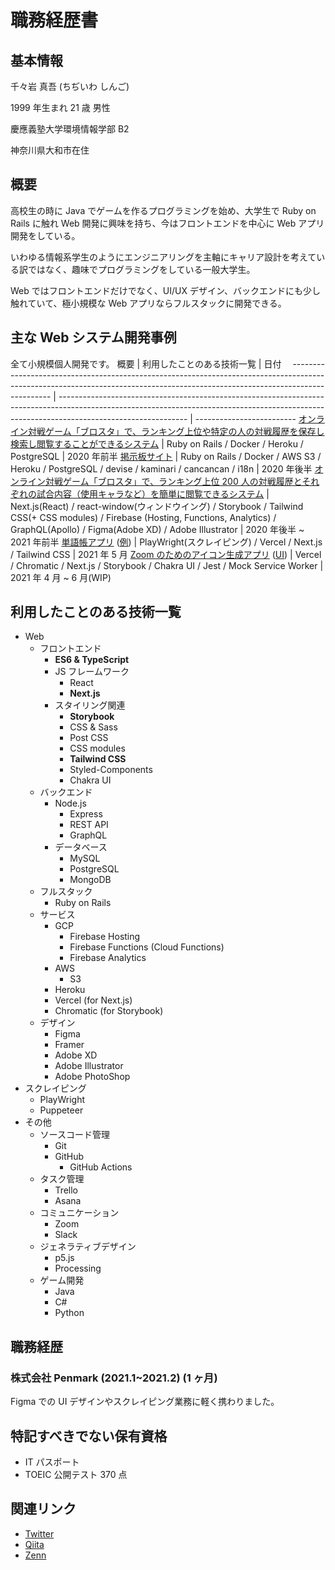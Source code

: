 # 職務経歴書

## 基本情報

千々岩 真吾 (ちぢいわ しんご)

1999 年生まれ 21 歳 男性

慶應義塾大学環境情報学部 B2

神奈川県大和市在住

## 概要

高校生の時に Java でゲームを作るプログラミングを始め、大学生で Ruby on Rails に触れ Web 開発に興味を持ち、今はフロントエンドを中心に Web アプリ開発をしている。

いわゆる情報系学生のようにエンジニアリングを主軸にキャリア設計を考えている訳ではなく、趣味でプログラミングをしている一般大学生。

Web ではフロントエンドだけでなく、UI/UX デザイン、バックエンドにも少し触れていて、極小規模な Web アプリならフルスタックに開発できる。

## 主な Web システム開発事例

全て小規模個人開発です。
概要 | 利用したことのある技術一覧 | 日付　
------------------------------------------------------------------------------------------------------------------------------------------------------------------------------ | -------------------------------------------------------------------------------------------------------------------------------------------------------------------------------------------- | -------------------------
[オンライン対戦ゲーム「ブロスタ」で、ランキング上位や特定の人の対戦履歴を保存し検索し閲覧することができるシステム](https://github.com/Chiji1108/bs-pickchecker) | Ruby on Rails / Docker / Heroku / PostgreSQL | 2020 年前半
[掲示板サイト](https://github.com/Chiji1108/chijiiwa-forum) | Ruby on Rails / Docker / AWS S3 / Heroku / PostgreSQL / devise / kaminari / cancancan / i18n | 2020 年後半
[オンライン対戦ゲーム「ブロスタ」で、ランキング上位 200 人の対戦履歴とそれぞれの試合内容（使用キャラなど）を簡単に閲覧できるシステム](https://github.com/Chiji1108/bs-ranking) | Next.js(React) / react-window(ウィンドウイング) / Storybook / Tailwind CSS(+ CSS modules) / Firebase (Hosting, Functions, Analytics) / GraphQL(Apollo) / Figma(Adobe XD) / Adobe Illustrator | 2020 年後半 ~ 2021 年前半
[単語帳アプリ](https://github.com/Chiji1108/tree-flashcard) ([例](https://plant10.vercel.app/)) | PlayWright(スクレイピング) / Vercel / Next.js / Tailwind CSS | 2021 年 5 月
[Zoom のためのアイコン生成アプリ](https://github.com/Chiji1108/zoom-icon-maker) ([UI](https://master--607ad529e019a8002151d3da.chromatic.com/)) | Vercel / Chromatic / Next.js / Storybook / Chakra UI / Jest / Mock Service Worker | 2021 年 4 月 ~ 6 月(WIP)

## 利用したことのある技術一覧

- Web
  - フロントエンド
    - **ES6 & TypeScript**
    - JS フレームワーク
      - React
      - **Next.js**
    - スタイリング関連
      - **Storybook**
      - CSS & Sass
      - Post CSS
      - CSS modules
      - **Tailwind CSS**
      - Styled-Components
      - Chakra UI
  - バックエンド
    - Node.js
      - Express
      - REST API
      - GraphQL
    - データベース
      - MySQL
      - PostgreSQL
      - MongoDB
  - フルスタック
    - Ruby on Rails
  - サービス
    - GCP
      - Firebase Hosting
      - Firebase Functions (Cloud Functions)
      - Firebase Analytics
    - AWS
      - S3
    - Heroku
    - Vercel (for Next.js)
    - Chromatic (for Storybook)
  - デザイン
    - Figma
    - Framer
    - Adobe XD
    - Adobe Illustrator
    - Adobe PhotoShop
- スクレイピング
  - PlayWright
  - Puppeteer
- その他
  - ソースコード管理
    - Git
    - GitHub
      - GitHub Actions
  - タスク管理
    - Trello
    - Asana
  - コミュニケーション
    - Zoom
    - Slack
  - ジェネラティブデザイン
    - p5.js
    - Processing
  - ゲーム開発
    - Java
    - C#
    - Python

## 職務経歴

### 株式会社 Penmark (2021.1~2021.2) (1 ヶ月)

Figma での UI デザインやスクレイピング業務に軽く携わりました。

## 特記すべきでない保有資格

- IT パスポート
- TOEIC 公開テスト 370 点

## 関連リンク

- [Twitter](https://twitter.com/Chijidosu)
- [Qiita](https://qiita.com/Chiji)
- [Zenn](https://zenn.dev/chiji)
